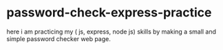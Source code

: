 # password-check-express-practice
here i am practicing my ( js, express, node js) skills by making a small and simple password checker web page.
